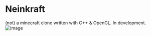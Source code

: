 # Neinkraft
(not) a minecraft clone written with C++ & OpenGL. In development. 
![image](https://i.imgur.com/hyVcmiy.png)
